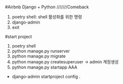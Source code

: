 #Airbnb Django + Python ///////Comeback

1. poetry shell: shell 활성화를 위한 명령
2. django-admin
3. exit

#start project

1. poetry shell
2. python manage.py runserver
3. python manage.py migrate
4. python manage.py createsuperuser -> admin 계정생성
5. python manage.py startapp AAA

- django-admin startproject config .
